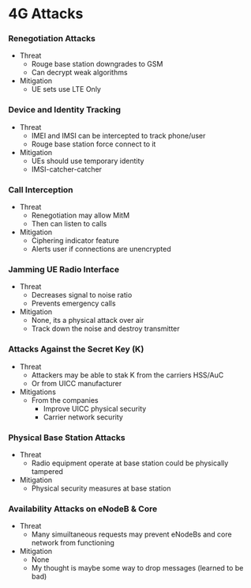 
# 4G Attacks

### Renegotiation Attacks
- Threat
    - Rouge base station downgrades to GSM
    - Can decrypt weak algorithms 
- Mitigation
    - UE sets use LTE Only


### Device and Identity Tracking
- Threat 
    - IMEI and IMSI can be intercepted to track phone/user
    - Rouge base station force connect to it
- Mitigation
    - UEs should use temporary identity
    - IMSI-catcher-catcher

### Call Interception
- Threat
    - Renegotiation may allow MitM
    - Then can listen to calls
- Mitigation
    - Ciphering indicator feature
    - Alerts user if connections are unencrypted

### Jamming UE Radio Interface
- Threat 
    - Decreases signal to noise ratio
    - Prevents emergency calls
- Mitigation
    - None, its a physical attack over air
    - Track down the noise and destroy transmitter

### Attacks Against the Secret Key (K)
- Threat
    - Attackers may be able to stak K from the carriers HSS/AuC
    - Or from UICC manufacturer
- Mitigations
    - From the companies
        - Improve UICC physical security
        - Carrier network security


### Physical Base Station Attacks
- Threat 
    - Radio equipment operate at base station could be physically tampered
- Mitigation
    - Physical security measures at base station

### Availability Attacks on eNodeB & Core
- Threat
    - Many simuiltaneous requests may prevent eNodeBs and core network from functioning
- Mitigation
    - None
    - My thought is maybe some way to drop messages (learned to be bad)




